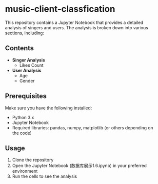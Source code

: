 # music-client-classfication

This repository contains a Jupyter Notebook that provides a detailed analysis of singers and users. The analysis is broken down into various sections, including:

## Contents

- **Singer Analysis**
  - Likes Count
- **User Analysis**
  - Age
  - Gender

## Prerequisites

Make sure you have the following installed:
- Python 3.x
- Jupyter Notebook
- Required libraries: pandas, numpy, matplotlib (or others depending on the code)

## Usage

1. Clone the repository
2. Open the Jupyter Notebook (数据库展示1.6.ipynb) in your preferred environment
3. Run the cells to see the analysis
